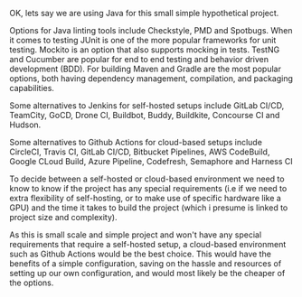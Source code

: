 OK, lets say we are using Java for this small simple hypothetical project.

Options for Java linting tools include Checkstyle, PMD and Spotbugs.
When it comes to testing JUnit is one of  the more popular frameworks for unit testing. Mockito is an option that also supports mocking in tests. TestNG and Cucumber are popular for end to end testing and behavior driven development (BDD).
For building Maven and Gradle are the most popular options, both having dependency management, compilation, and packaging capabilities.

Some alternatives to Jenkins for self-hosted setups include GitLab CI/CD, TeamCity, GoCD, Drone CI, Buildbot, Buddy, Buildkite, Concourse CI and Hudson.

Some alternatives to Github Actions for cloud-based setups include CircleCI, Travis CI, GitLab CI/CD, Bitbucket Pipelines, AWS CodeBuild, Google CLoud Build, Azure Pipeline, Codefresh, Semaphore and Harness CI

To decide between a self-hosted or cloud-based environment we need to know to know if the project has any special requirements (i.e if we need to extra flexibility of self-hosting, or to make use of specific hardware like a GPU) and the time it takes to build the project (which i presume is linked to project size and complexity).

As this is small scale and simple project and won't have any special requirements that require a self-hosted setup, a cloud-based environment such as Github Actions would be the best choice. This would have the benefits of a simple configuration, saving on the hassle and resources of setting up our own configuration, and would most likely be the cheaper of the options.